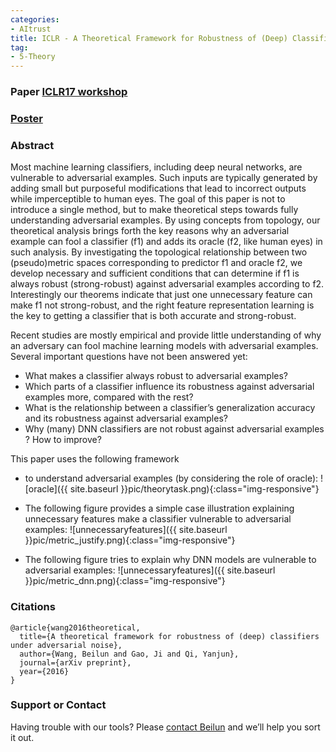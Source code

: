 ```yaml
---
categories:
- AItrust
title: ICLR - A Theoretical Framework for Robustness of (Deep) Classifiers Against Adversarial Samples
tag:
- 5-Theory
---
```


### Paper [ICLR17 workshop](https://arxiv.org/abs/1612.00334)

### [Poster](http://www.cs.virginia.edu/yanjun/paperA14/2017-ICLR-poster-unified.pdf)

### Abstract
Most machine learning classifiers, including deep neural networks, are vulnerable to adversarial examples. Such inputs are typically generated by adding small but purposeful modifications that lead to incorrect outputs while imperceptible to human eyes. The goal of this paper is not to introduce a single method, but to make theoretical steps towards fully understanding adversarial examples. By using concepts from topology, our theoretical analysis brings forth the key reasons why an adversarial example can fool a classifier (f1) and adds its oracle (f2, like human eyes) in such analysis. By investigating the topological relationship between two (pseudo)metric spaces corresponding to predictor f1 and oracle f2, we develop necessary and sufficient conditions that can determine if f1 is always robust (strong-robust) against adversarial examples according to f2. Interestingly our theorems indicate that just one unnecessary feature can make f1 not strong-robust, and the right feature representation learning is the key to getting a classifier that is both accurate and strong-robust.

Recent studies  are mostly empirical and provide little understanding
of why an adversary can fool machine learning models with adversarial examples. Several
important questions have not been answered yet:
- What makes a classifier always robust to adversarial examples?
- Which parts of a classifier influence its robustness against adversarial examples more, compared
with the rest?
- What is the relationship between a classifier’s generalization accuracy and its robustness against
adversarial examples?
- Why (many) DNN classifiers are not robust against adversarial examples ? How to improve?


This paper uses the following framework
- to understand adversarial examples (by considering the role of oracle):
![oracle]({{ site.baseurl }}pic/theorytask.png){:class="img-responsive"}


- The following figure provides a simple case illustration explaining unnecessary features make a classifier vulnerable to adversarial examples:
![unnecessaryfeatures]({{ site.baseurl }}pic/metric_justify.png){:class="img-responsive"}


- The following figure tries to explain why DNN models are vulnerable to adversarial examples:
![unnecessaryfeatures]({{ site.baseurl }}pic/metric_dnn.png){:class="img-responsive"}


### Citations

```
@article{wang2016theoretical,
  title={A theoretical framework for robustness of (deep) classifiers under adversarial noise},
  author={Wang, Beilun and Gao, Ji and Qi, Yanjun},
  journal={arXiv preprint},
  year={2016}
}
```


### Support or Contact

Having trouble with our tools? Please [contact Beilun](mailto:bw4mw@virginia.edu) and we’ll help you sort it out.

